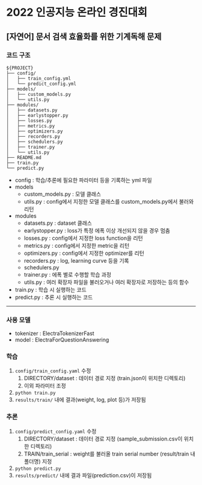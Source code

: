 # 2022 인공지능 온라인 경진대회
## [자연어] 문서 검색 효율화를 위한 기계독해 문제


### 코드 구조

```
${PROJECT}
├── config/
│   ├── train_config.yml
│   └── predict_config.yml
├── models/
│   ├── custom_models.py
│   └── utils.py
├── modules/
│   ├── datasets.py
│   ├── earlystopper.py
│   ├── losses.py
│   ├── metrics.py
│   ├── optimizers.py
│   ├── recorders.py
│   ├── schedulers.py
│   ├── trainer.py
│   └── utils.py
├── README.md
├── train.py
└── predict.py
```

- config : 학습/추론에 필요한 파라미터 등을 기록하는 yml 파일
- models  
    - custom_models.py : 모델 클래스
    - utils.py : config에서 지정한 모델 클래스를 custom_models.py에서 불러와 리턴
- modules
    - datasets.py : dataset 클래스
    - earlystopper.py : loss가 특정 에폭 이상 개선되지 않을 경우 멈춤
    - losses.py : config에서 지정한 loss function을 리턴
    - metrics.py : config에서 지정한 metric을 리턴
    - optimizers.py : config에서 지정한 optimizer를 리턴
    - recorders.py : log, learning curve 등을 기록
    - schedulers.py
    - trainer.py : 에폭 별로 수행할 학습 과정
    - utils.py : 여러 확장자 파일을 불러오거나 여러 확장자로 저장하는 등의 함수
- train.py : 학습 시 실행하는 코드
- predict.py : 추론 시 실행하는 코드

---

### 사용 모델

- tokenizer : ElectraTokenizerFast
- model : ElectraForQuestionAnswering

### 학습

1. `config/train_config.yaml` 수정
    1. DIRECTORY/dataset : 데이터 경로 지정 (train.json이 위치한 디렉토리)
    2. 이외 파라미터 조정
2. `python train.py`
3. `results/train/` 내에 결과(weight, log, plot 등)가 저장됨


### 추론

1. `config/predict_config.yaml` 수정
    1. DIRECTORY/dataset : 데이터 경로 지정 (sample_submission.csv이 위치한 디렉토리)
    2. TRAIN/train_serial : weight를 불러올 train serial number (result/train 내 폴더명) 지정
2. `python predict.py`
3. `results/predict/` 내에 결과 파일(prediction.csv)이 저장됨

